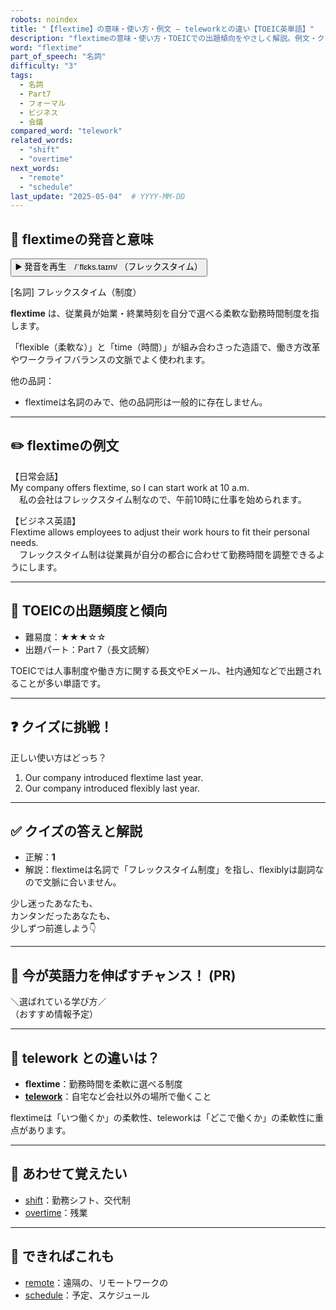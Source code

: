 ```yaml
---
robots: noindex
title: "【flextime】の意味・使い方・例文 ― teleworkとの違い【TOEIC英単語】"
description: "flextimeの意味・使い方・TOEICでの出題傾向をやさしく解説。例文・クイズ付きでteleworkとの違いもわかりやすく学べます。"
word: "flextime"
part_of_speech: "名詞"
difficulty: "3"
tags:
  - 名詞
  - Part7
  - フォーマル
  - ビジネス
  - 会議
compared_word: "telework"
related_words:
  - "shift"
  - "overtime"
next_words:
  - "remote"
  - "schedule"
last_update: "2025-05-04"  # YYYY-MM-DD
---
```


## 🔰 flextimeの発音と意味

<button class="play-audio" onclick="playTTS('flextime')">
  <span class="play-audio-main">
    ▶️ 発音を再生　/ˈflɛks.taɪm/
  </span>
  <span class="play-audio-sub">
    （フレックスタイム）
  </span>
</button>

[名詞] フレックスタイム（制度）

**flextime** は、従業員が始業・終業時刻を自分で選べる柔軟な勤務時間制度を指します。

「flexible（柔軟な）」と「time（時間）」が組み合わさった造語で、働き方改革やワークライフバランスの文脈でよく使われます。

他の品詞：  
- flextimeは名詞のみで、他の品詞形は一般的に存在しません。

---

## ✏️ flextimeの例文

【日常会話】  
My company offers flextime, so I can start work at 10 a.m.  
　私の会社はフレックスタイム制なので、午前10時に仕事を始められます。

【ビジネス英語】  
Flextime allows employees to adjust their work hours to fit their personal needs.  
　フレックスタイム制は従業員が自分の都合に合わせて勤務時間を調整できるようにします。

---

## 🎯 TOEICの出題頻度と傾向

- 難易度：★★★☆☆
- 出題パート：Part 7（長文読解）

TOEICでは人事制度や働き方に関する長文やEメール、社内通知などで出題されることが多い単語です。

---

## ❓ クイズに挑戦！

正しい使い方はどっち？

1. Our company introduced flextime last year.  
2. Our company introduced flexibly last year.

---

## ✅ クイズの答えと解説

- 正解：**1**
- 解説：flextimeは名詞で「フレックスタイム制度」を指し、flexiblyは副詞なので文脈に合いません。

少し迷ったあなたも、  
カンタンだったあなたも、  
少しずつ前進しよう👇️

---

## 🚀 今が英語力を伸ばすチャンス！ (PR)

<div class="info-center">
＼選ばれている学び方／<br>  
（おすすめ情報予定）
</div>

---

## 🤔  telework との違いは？

- **flextime**：勤務時間を柔軟に選べる制度
- **[telework](/telework)**：自宅など会社以外の場所で働くこと

flextimeは「いつ働くか」の柔軟性、teleworkは「どこで働くか」の柔軟性に重点があります。

---

## 🧩 あわせて覚えたい

- [shift](/shift)：勤務シフト、交代制
- [overtime](/overtime)：残業

---

## 📖 できればこれも

- [remote](/remote)：遠隔の、リモートワークの
- [schedule](/schedule)：予定、スケジュール

<!-- cvid: aid05_bid31 -->
